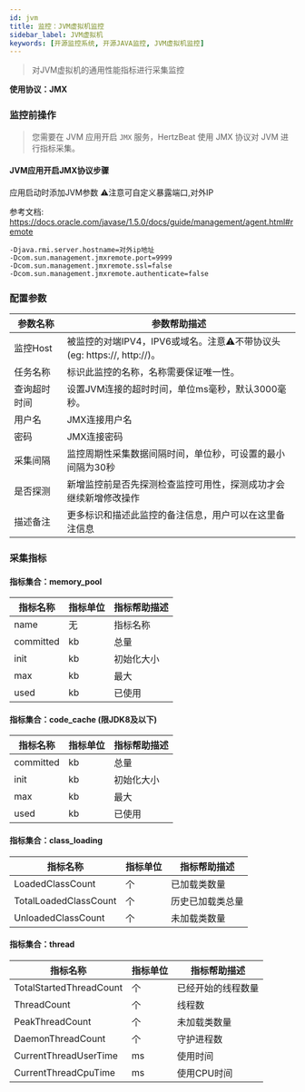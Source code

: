 ```yaml
---
id: jvm  
title: 监控：JVM虚拟机监控      
sidebar_label: JVM虚拟机
keywords: [开源监控系统, 开源JAVA监控, JVM虚拟机监控]
---
```


> 对JVM虚拟机的通用性能指标进行采集监控

**使用协议：JMX**

### 监控前操作

> 您需要在 JVM 应用开启 `JMX` 服务，HertzBeat 使用 JMX 协议对 JVM 进行指标采集。

#### JVM应用开启JMX协议步骤

应用启动时添加JVM参数 ⚠️注意可自定义暴露端口,对外IP

参考文档: https://docs.oracle.com/javase/1.5.0/docs/guide/management/agent.html#remote

```shell
-Djava.rmi.server.hostname=对外ip地址 
-Dcom.sun.management.jmxremote.port=9999
-Dcom.sun.management.jmxremote.ssl=false
-Dcom.sun.management.jmxremote.authenticate=false 
```

### 配置参数

|  参数名称  |                        参数帮助描述                        |
|--------|------------------------------------------------------|
| 监控Host | 被监控的对端IPV4，IPV6或域名。注意⚠️不带协议头(eg: https://, http://)。 |
| 任务名称   | 标识此监控的名称，名称需要保证唯一性。                                  |
| 查询超时时间 | 设置JVM连接的超时时间，单位ms毫秒，默认3000毫秒。                        |
| 用户名    | JMX连接用户名                                             |
| 密码     | JMX连接密码                                              |
| 采集间隔   | 监控周期性采集数据间隔时间，单位秒，可设置的最小间隔为30秒                       |
| 是否探测   | 新增监控前是否先探测检查监控可用性，探测成功才会继续新增修改操作                     |
| 描述备注   | 更多标识和描述此监控的备注信息，用户可以在这里备注信息                          |

### 采集指标

#### 指标集合：memory_pool

|   指标名称    | 指标单位 | 指标帮助描述 |
|-----------|------|--------|
| name      | 无    | 指标名称   |
| committed | kb   | 总量     |
| init      | kb   | 初始化大小  |
| max       | kb   | 最大     |
| used      | kb   | 已使用    |

#### 指标集合：code_cache (限JDK8及以下)

|   指标名称    | 指标单位 | 指标帮助描述 |
|-----------|------|--------|
| committed | kb   | 总量     |
| init      | kb   | 初始化大小  |
| max       | kb   | 最大     |
| used      | kb   | 已使用    |

#### 指标集合：class_loading

|         指标名称          | 指标单位 |  指标帮助描述  |
|-----------------------|------|----------|
| LoadedClassCount      | 个    | 已加载类数量   |
| TotalLoadedClassCount | 个    | 历史已加载类总量 |
| UnloadedClassCount    | 个    | 未加载类数量   |

#### 指标集合：thread

|          指标名称           | 指标单位 |  指标帮助描述   |
|-------------------------|------|-----------|
| TotalStartedThreadCount | 个    | 已经开始的线程数量 |
| ThreadCount             | 个    | 线程数       |
| PeakThreadCount         | 个    | 未加载类数量    |
| DaemonThreadCount       | 个    | 守护进程数     |
| CurrentThreadUserTime   | ms   | 使用时间      |
| CurrentThreadCpuTime    | ms   | 使用CPU时间   |

